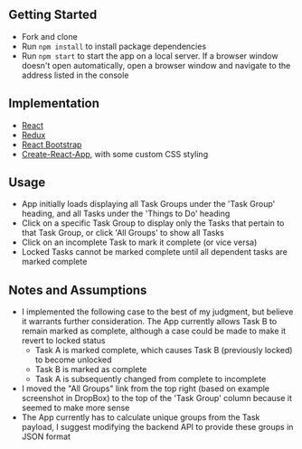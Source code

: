 ## Getting Started
- Fork and clone
- Run `npm install` to install package dependencies 
- Run `npm start` to start the app on a local server. If a browser window doesn't open automatically, open a browser window and navigate to the address listed in the console

## Implementation
- [React](https://github.com/facebook/react) 
- [Redux](https://github.com/reduxjs/redux)
- [React Bootstrap](https://github.com/react-bootstrap/react-bootstrap)
- [Create-React-App](https://github.com/facebook/create-react-app), with some custom CSS styling

## Usage
- App initially loads displaying all Task Groups under the 'Task Group' heading, and all Tasks under the 'Things to Do' heading
- Click on a specific Task Group to display only the Tasks that pertain to that Task Group, or click 'All Groups' to show all Tasks
- Click on an incomplete Task to mark it complete (or vice versa)
- Locked Tasks cannot be marked complete until all dependent tasks are marked complete

## Notes and Assumptions
- I implemented the following case to the best of my judgment, but believe it warrants further consideration. The App currently allows Task B to remain marked as complete, although a case could be made to make it revert to locked status
  - Task A is marked complete, which causes Task B (previously locked) to become unlocked
  - Task B is marked as complete
  - Task A is subsequently changed from complete to incomplete
- I moved the "All Groups" link from the top right (based on example screenshot in DropBox) to the top of the 'Task Group' column because it seemed to make more sense
- The App currently has to calculate unique groups from the Task payload, I suggest modifying the backend API to provide these groups in JSON format

